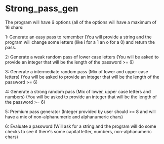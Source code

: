 # Strong_pass_gen
The program will have 6 options (all of the options will have a maximum of 16 chars:

1: Generate an easy pass to remember (You will provide a string and the program will change some letters (like i for a 1 an o for a 0) and return the pass.

2: Generate a weak random pass of lower case letters (You will be asked to provide an integer that will be the length of the password >= 6)

3: Generate a intermediate random pass (Mix of lower and upper case letters) (You will be asked to provide an integer that will be the length of the password >= 6)

4: Generate a strong random pass (Mix of lower, upper case letters and numbers) (You will be asked to provide an integer that will be the length of the password >= 6)

5: Premium pass generator (Integer provided by user should >= 8 and will have a mix of non-alphanumeric and alphanumeric chars)

6: Evaluate a password (Will ask for a string and the program will do some checks to see if there's some capital letter, numbers, non-alphanumeric chars)

